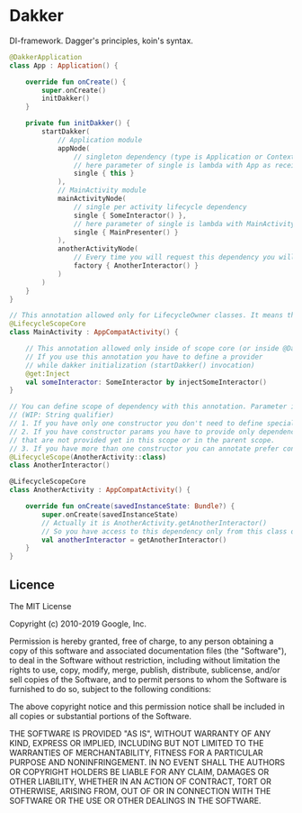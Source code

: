 # Dakker
DI-framework.  Dagger's principles, koin's syntax.


```kotlin
@DakkerApplication
class App : Application() {

    override fun onCreate() {
        super.onCreate()
        initDakker()
    }

    private fun initDakker() {
        startDakker(
            // Application module
            appNode(
                // singleton dependency (type is Application or Context)
                // here parameter of single is lambda with App as receiver
                single { this }
            ),
            // MainActivity module
            mainActivityNode(
                // single per activity lifecycle dependency
                single { SomeInteractor() },
                // here parameter of single is lambda with MainActivity as receiver
                single { MainPresenter() }
            ),
            anotherActivityNode(
                // Every time you will request this dependency you will have new instance
                factory { AnotherInteractor() }
            )
        )
    }
}

// This annotation allowed only for LifecycleOwner classes. It means that this class is core of scope.
@LifecycleScopeCore
class MainActivity : AppCompatActivity() {

    // This annotation allowed only inside of scope core (or inside @DakkerApplication)
    // If you use this annotation you have to define a provider 
    // while dakker initialization (startDakker() invocation)
    @get:Inject
    val someInteractor: SomeInteractor by injectSomeInteractor()
}

// You can define scope of dependency with this annotation. Parameter is the KClass of scope core. 
// (WIP: String qualifier)
// 1. If you have only one constructor you don't need to define special provider.
// 2. If you have constructor params you have to provide only dependencies 
// that are not provided yet in this scope or in the parent scope.
// 3. If you have more than one constructor you can annotate prefer constructor as provider
@LifecycleScope(AnotherActivity::class)
class AnotherInteractor()

@LifecycleScopeCore
class AnotherActivity : AppCompatActivity() {

    override fun onCreate(savedInstanceState: Bundle?) {
        super.onCreate(savedInstanceState)
        // Actually it is AnotherActivity.getAnotherInteractor()
        // So you have access to this dependency only from this class or with this class instance
        val anotherInteractor = getAnotherInteractor()
    }
}
```

## Licence

The MIT License

Copyright (c) 2010-2019 Google, Inc.

Permission is hereby granted, free of charge, to any person obtaining a copy
of this software and associated documentation files (the "Software"), to deal
in the Software without restriction, including without limitation the rights
to use, copy, modify, merge, publish, distribute, sublicense, and/or sell
copies of the Software, and to permit persons to whom the Software is
furnished to do so, subject to the following conditions:

The above copyright notice and this permission notice shall be included in
all copies or substantial portions of the Software.

THE SOFTWARE IS PROVIDED "AS IS", WITHOUT WARRANTY OF ANY KIND, EXPRESS OR
IMPLIED, INCLUDING BUT NOT LIMITED TO THE WARRANTIES OF MERCHANTABILITY,
FITNESS FOR A PARTICULAR PURPOSE AND NONINFRINGEMENT. IN NO EVENT SHALL THE
AUTHORS OR COPYRIGHT HOLDERS BE LIABLE FOR ANY CLAIM, DAMAGES OR OTHER
LIABILITY, WHETHER IN AN ACTION OF CONTRACT, TORT OR OTHERWISE, ARISING FROM,
OUT OF OR IN CONNECTION WITH THE SOFTWARE OR THE USE OR OTHER DEALINGS IN
THE SOFTWARE.
